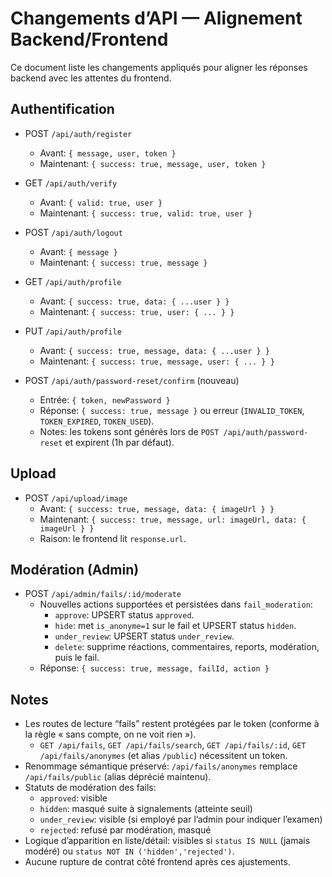 # Changements d’API — Alignement Backend/Frontend

Ce document liste les changements appliqués pour aligner les réponses backend avec les attentes du frontend.

## Authentification
- POST `/api/auth/register`
  - Avant: `{ message, user, token }`
  - Maintenant: `{ success: true, message, user, token }`

- GET `/api/auth/verify`
  - Avant: `{ valid: true, user }`
  - Maintenant: `{ success: true, valid: true, user }`

- POST `/api/auth/logout`
  - Avant: `{ message }`
  - Maintenant: `{ success: true, message }`

- GET `/api/auth/profile`
  - Avant: `{ success: true, data: { ...user } }`
  - Maintenant: `{ success: true, user: { ... } }`

- PUT `/api/auth/profile`
  - Avant: `{ success: true, message, data: { ...user } }`
  - Maintenant: `{ success: true, message, user: { ... } }`

- POST `/api/auth/password-reset/confirm` (nouveau)
  - Entrée: `{ token, newPassword }`
  - Réponse: `{ success: true, message }` ou erreur (`INVALID_TOKEN`, `TOKEN_EXPIRED`, `TOKEN_USED`).
  - Notes: les tokens sont générés lors de `POST /api/auth/password-reset` et expirent (1h par défaut).

## Upload
- POST `/api/upload/image`
  - Avant: `{ success: true, message, data: { imageUrl } }`
  - Maintenant: `{ success: true, message, url: imageUrl, data: { imageUrl } }`
  - Raison: le frontend lit `response.url`.

## Modération (Admin)
- POST `/api/admin/fails/:id/moderate`
  - Nouvelles actions supportées et persistées dans `fail_moderation`:
    - `approve`: UPSERT status `approved`.
    - `hide`: met `is_anonyme=1` sur le fail et UPSERT status `hidden`.
    - `under_review`: UPSERT status `under_review`.
    - `delete`: supprime réactions, commentaires, reports, modération, puis le fail.
  - Réponse: `{ success: true, message, failId, action }`

## Notes
- Les routes de lecture “fails” restent protégées par le token (conforme à la règle « sans compte, on ne voit rien »).
  - `GET /api/fails`, `GET /api/fails/search`, `GET /api/fails/:id`, `GET /api/fails/anonymes` (et alias `/public`) nécessitent un token.
- Renommage sémantique préservé: `/api/fails/anonymes` remplace `/api/fails/public` (alias déprécié maintenu).
- Statuts de modération des fails:
  - `approved`: visible
  - `hidden`: masqué suite à signalements (atteinte seuil)
  - `under_review`: visible (si employé par l’admin pour indiquer l’examen)
  - `rejected`: refusé par modération, masqué
- Logique d’apparition en liste/détail: visibles si `status IS NULL` (jamais modéré) ou `status NOT IN ('hidden','rejected')`.
- Aucune rupture de contrat côté frontend après ces ajustements.
